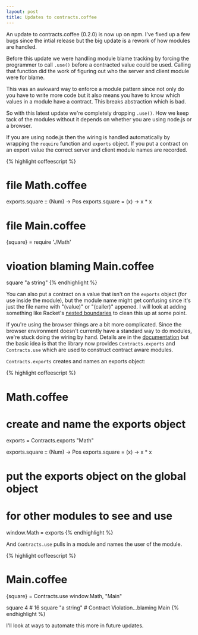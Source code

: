 ```yaml
--- 
layout: post
title: Updates to contracts.coffee
---
```


An update to contracts.coffee (0.2.0) is now up on npm. I've fixed up 
a few bugs since the intial release but the big update is a rework of how 
modules are handled.

Before this update we were handling module blame tracking by forcing the
programmer to call `.use()` before a contracted value could be used. Calling
that function did the work of figuring out who the server and client module
were for blame.

This was an awkward way to enforce a module pattern since not only do you have to
write more code but it also means you have to know which values in a 
module have a contract. This breaks abstraction which is bad.

So with this latest update we're completely dropping `.use()`. How we keep tack
of the modules without it depends on whether you are using node.js or a browser.

If you are using node.js then the wiring is handled automatically by wrapping
the `require` function and `exports` object. If you put a contract on an export
value the correct server and client module names are recorded.

{% highlight coffeescript %}
# file Math.coffee
exports.square :: (Num) -> Pos
exports.square = (x) -> x * x

#####

# file Main.coffee
{square} = require './Math'

# vioation blaming Main.coffee
square "a string"
{% endhighlight %}

You can also put a contract on a value that isn't on the `exports` object (for use inside 
the module), but the module name might get confusing since it's just the file name with
"(value)" or "(caller)" appened. I will look at adding something like Racket's
[nested boundaries](http://docs.racket-lang.org/reference/Attaching_Contracts_to_Values.html#%28part._.Nested_.Contract_.Boundaries%29) 
to clean this up at some point.

If you're using the browser things are a bit more complicated. Since the browser environment 
doesn't currently have a standard way to do modules, we're stuck doing the wiring by hand. 
Details are in the [documentation](http://disnetdev.com/contracts.coffee/) but the basic idea is that
the library now provides `Contracts.exports` and `Contracts.use` which are used to construct
contract aware modules.

`Contracts.exports` creates and names an exports object:

{% highlight coffeescript %}
# Math.coffee

# create and name the exports object
exports = Contracts.exports "Math"

exports.square :: (Num) -> Pos
exports.square = (x) -> x * x

# put the exports object on the global object 
# for other modules to see and use
window.Math = exports
{% endhighlight %}

And `Contracts.use` pulls in a module and names the user of the module.

{% highlight coffeescript %}
# Main.coffee
{square} = Contracts.use window.Math, "Main"

square 4          # 16
square "a string" # Contract Violation...blaming Main
{% endhighlight %}

I'll look at ways to automate this more in future updates.
